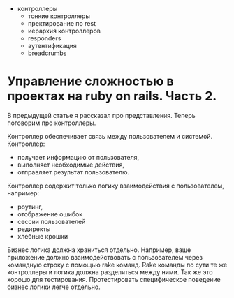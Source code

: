 * контроллеры
  * тонкие контроллеры
  * пректирование по rest
  * иерархия контроллеров
  * responders
  * аутентификация
  * breadcrumbs
  
# Управление сложностью в проектах на ruby on rails. Часть 2.

В предыдущей статье я рассказал про представления. Теперь поговорим про контроллеры.

Контроллер обеспечивает связь между пользователем и системой. 
Контроллер:
* получает информацию от пользователя, 
* выполняет необходимые действия, 
* отправляет результат пользователю.

Контроллер содержит только логику взаимодействия с пользователем, например:
* роутинг,
* отображение ошибок
* сессии пользователей
* редиректы
* хлебные крошки

Бизнес логика должна храниться отдельно. 
Например, ваше приложение должно взаимодействовать с пользователем через командную строку с помощью rake команд.
Rake команды по сути те же контроллеры и логика должна разделяться между ними. Так же это хорошо для тестирования. Протестировать специфическое поведение бизнес логики легче отдельно.

